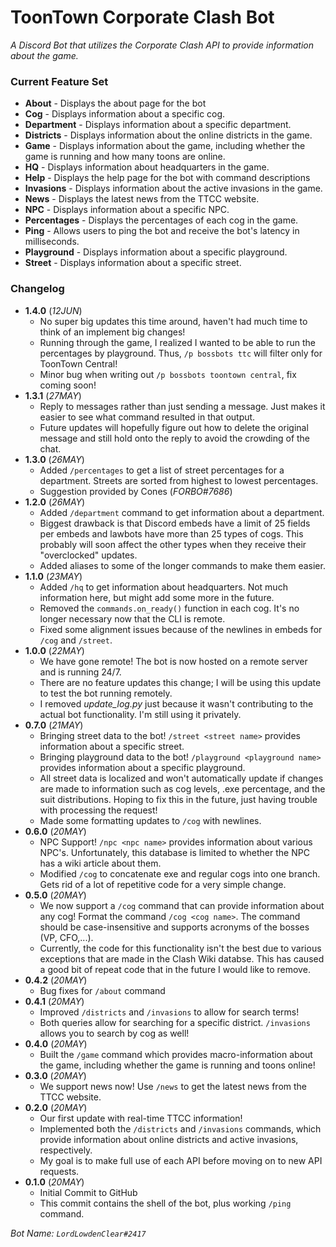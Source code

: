 # ToonTown Corporate Clash Bot
*A Discord Bot that utilizes the Corporate Clash API to provide information about the game.*

### Current Feature Set
* **About** - Displays the about page for the bot
* **Cog** - Displays information about a specific cog.
* **Department** - Displays information about a specific department.
* **Districts** - Displays information about the online districts in the game.
* **Game** - Displays information about the game, including whether the game is running and how many toons are online.
* **HQ** - Displays information about headquarters in the game.
* **Help** - Displays the help page for the bot with command descriptions
* **Invasions** - Displays information about the active invasions in the game.
* **News** - Displays the latest news from the TTCC website.
* **NPC** - Displays information about a specific NPC.
* **Percentages** - Displays the percentages of each cog in the game.
* **Ping** - Allows users to ping the bot and receive the bot's latency in milliseconds.
* **Playground** - Displays information about a specific playground.
* **Street** - Displays information about a specific street.

### Changelog
* **1.4.0** (*12JUN*)
  * No super big updates this time around, haven't had much time to think of an implement big changes!
  * Running through the game, I realized I wanted to be able to run the percentages by playground.  Thus, `/p bossbots ttc` will filter only for ToonTown Central!
  * Minor bug when writing out `/p bossbots toontown central`, fix coming soon!
* **1.3.1** (*27MAY*)
  * Reply to messages rather than just sending a message. Just makes it easier to see what command resulted in that output.
  * Future updates will hopefully figure out how to delete the original message and still hold onto the reply to avoid the crowding of the chat.
* **1.3.0** (*26MAY*)
  * Added `/percentages` to get a list of street percentages for a department.  Streets are sorted from highest to lowest percentages.
  * Suggestion provided by Cones (*FORBO#7686*)
* **1.2.0** (*26MAY*)
  * Added `/department` command to get information about a department.
  * Biggest drawback is that Discord embeds have a limit of 25 fields per embeds and lawbots have more than 25 types of cogs.  This probably will soon affect the other types when they receive their "overclocked" updates.
  * Added aliases to some of the longer commands to make them easier.
* **1.1.0** (*23MAY*)
  * Added `/hq` to get information about headquarters.  Not much information here, but might add some more in the future.
  * Removed the `commands.on_ready()` function in each cog.  It's no longer necessary now that the CLI is remote.
  * Fixed some alignment issues because of the newlines in embeds for `/cog` and `/street`.
* **1.0.0** (*22MAY*)
  * We have gone remote! The bot is now hosted on a remote server and is running 24/7.
  * There are no feature updates this change; I will be using this update to test the bot running remotely.
  * I removed *update_log.py* just because it wasn't contributing to the actual bot functionality.  I'm still using it privately.
* **0.7.0** (*21MAY*)
  * Bringing street data to the bot! `/street <street name>` provides information about a specific street.
  * Bringing playground data to the bot! `/playground <playground name>` provides information about a specific playground.
  * All street data is localized and won't automatically update if changes are made to information such as cog levels, .exe percentage, and the suit distributions.  Hoping to fix this in the future, just having trouble with processing the request!
  * Made some formatting updates to `/cog` with newlines.
* **0.6.0** (*20MAY*)
  * NPC Support! `/npc <npc name>` provides information about various NPC's.  Unfortunately, this database is limited to whether the NPC has a wiki article about them.
  * Modified `/cog` to concatenate exe and regular cogs into one branch.  Gets rid of a lot of repetitive code for a very simple change.
* **0.5.0** (*20MAY*)
  * We now support a `/cog` command that can provide information about any cog! Format the command `/cog <cog name>`.  The command should be case-insensitive and supports acronyms of the bosses (VP, CFO,...).
  * Currently, the code for this functionality isn't the best due to various exceptions that are made in the Clash Wiki databse.  This has caused a good bit of repeat code that in the future I would like to remove.
* **0.4.2** (*20MAY*)
  * Bug fixes for `/about` command
* **0.4.1** (*20MAY*)
  * Improved `/districts` and `/invasions` to allow for search terms!
  * Both queries allow for searching for a specific district.  `/invasions` allows you to search by cog as well!
* **0.4.0** (*20MAY*)
  * Built the `/game` command which provides macro-information about the game, including whether the game is running and toons online!
* **0.3.0** (*20MAY*)
  * We support news now! Use `/news` to get the latest news from the TTCC website.
* **0.2.0** (*20MAY*)
  * Our first update with real-time TTCC information!
  * Implemented both the `/districts` and `/invasions` commands, which provide information about online districts and active invasions, respectively.
  * My goal is to make full use of each API before moving on to new API requests.
* **0.1.0** (*20MAY*)
  * Initial Commit to GitHub
  * This commit contains the shell of the bot, plus working `/ping` command.

*Bot Name: `LordLowdenClear#2417`*